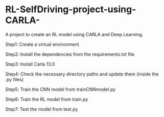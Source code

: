 # RL-SelfDriving-project-using-CARLA-
A project to create an RL model using CARLA and Deep Learning. 

Step1: Create a virtual environment

Step2: Install the dependencies from the requirements.txt file

Step3: Install Carla 13.0

Step4: Check the necessary directory paths and update them (inside the .py files)

Step5: Train the CNN model from trainCNNmodel.py

Step6: Train the RL model from train.py

Step7: Test the model from test.py
